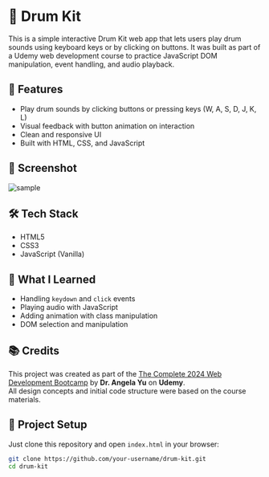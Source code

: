 # 🥁 Drum Kit

This is a simple interactive Drum Kit web app that lets users play drum sounds using keyboard keys or by clicking on buttons. It was built as part of a Udemy web development course to practice JavaScript DOM manipulation, event handling, and audio playback.

## 🚀 Features

- Play drum sounds by clicking buttons or pressing keys (W, A, S, D, J, K, L)
- Visual feedback with button animation on interaction
- Clean and responsive UI
- Built with HTML, CSS, and JavaScript

## 📸 Screenshot

![sample](https://github.com/user-attachments/assets/c0ed465c-d1c0-455c-9faf-9c5481f6d99b)


## 🛠️ Tech Stack

- HTML5
- CSS3
- JavaScript (Vanilla)

## 🧠 What I Learned

- Handling `keydown` and `click` events
- Playing audio with JavaScript
- Adding animation with class manipulation
- DOM selection and manipulation

## 📚 Credits

This project was created as part of the [The Complete 2024 Web Development Bootcamp](https://www.udemy.com/course/the-complete-web-development-bootcamp/) by **Dr. Angela Yu** on **Udemy**.  
All design concepts and initial code structure were based on the course materials.

## 📁 Project Setup

Just clone this repository and open `index.html` in your browser:

```bash
git clone https://github.com/your-username/drum-kit.git
cd drum-kit
